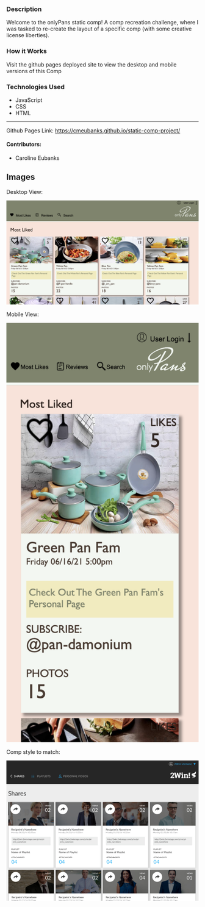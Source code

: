 ### Description
Welcome to the onlyPans static comp! A comp recreation challenge, where I was tasked to re-create the layout of a specific comp (with some creative license liberties).

### How it Works
Visit the github pages deployed site to view the desktop and mobile versions of this Comp

### Technologies Used
- JavaScript
- CSS
- HTML

*********************************************************
Github Pages Link: https://cmeubanks.github.io/static-comp-project/

#### Contributors:
- Caroline Eubanks

## Images

Desktop View:

<img src="assets/desktop-view.png" width="650" >


Mobile View:

<img src="assets/mobile-view.png" width="650" >

Comp style to match:

<img src="assets/comp.png" width="650" >


